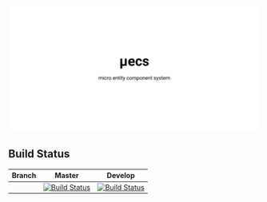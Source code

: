 ![μecs - micro entity component system](docs/img/banner.svg)

## Build Status
|Branch| Master        | Develop       |
|-|:-------------:|:-------------:|
|| [![Build Status](https://travis-ci.com/jamolnng/uecs.svg?branch=master)](https://travis-ci.com/jamolnng/uecs)      | [![Build Status](https://travis-ci.com/jamolnng/uecs.svg?branch=develop)](https://travis-ci.com/jamolnng/uecs) |